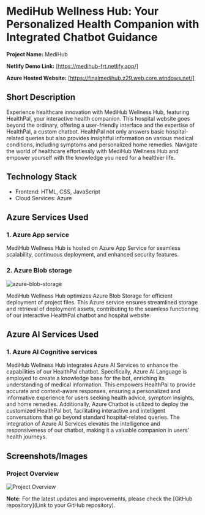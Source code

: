 # MediHub Wellness Hub: Your Personalized Health Companion with Integrated Chatbot Guidance

**Project Name:** MediHub

**Netlify Demo Link:** [https://medihub-frt.netlify.app/]

**Azure Hosted Website:** [https://finalmedihub.z29.web.core.windows.net/]

## Short Description

Experience healthcare innovation with MediHub Wellness Hub, featuring HealthPal, your interactive health companion. This hospital website goes beyond the ordinary, offering a user-friendly interface and the expertise of HealthPal, a custom chatbot. HealthPal not only answers basic hospital-related queries but also provides insightful information on various medical conditions, including symptoms and personalized home remedies. Navigate the world of healthcare effortlessly with MediHub Wellness Hub and empower yourself with the knowledge you need for a healthier life.

## Technology Stack

- Frontend: HTML, CSS, JavaScript
- Cloud Services: Azure

## Azure Services Used

### 1. Azure App service

MediHub Wellness Hub is hosted on Azure App Service for seamless scalability, continuous deployment, and enhanced security features.

### 2. Azure Blob storage

![azure-blob-storage](https://github.com/sai231102/MediHub-Microsoft-FRT-Project/assets/83605866/e42525e0-028b-4471-9bc7-577a345caf37)


MediHub Wellness Hub optimizes Azure Blob Storage for efficient deployment of project files. This Azure service ensures streamlined storage and retrieval of deployment assets, contributing to the seamless functioning of our interactive HealthPal chatbot and hospital website.


## Azure AI Services Used

### 1. Azure AI Cognitive services

MediHub Wellness Hub integrates Azure AI Services to enhance the capabilities of our HealthPal chatbot. Specifically, Azure AI Language is employed to create a knowledge base for the bot, enriching its understanding of medical information. This empowers HealthPal to provide accurate and context-aware responses, ensuring a personalized and informative experience for users seeking health advice, symptom insights, and home remedies. Additionally, Azure Chatbot is utilized to deploy the customized HealthPal bot, facilitating interactive and intelligent conversations that go beyond standard hospital-related queries. The integration of Azure AI Services elevates the intelligence and responsiveness of our chatbot, making it a valuable companion in users' health journeys.

## Screenshots/Images

### Project Overview

![Project Overview](/main/project/ai.png)



**Note:** For the latest updates and improvements, please check the [GitHub repository](Link to your GitHub repository).
